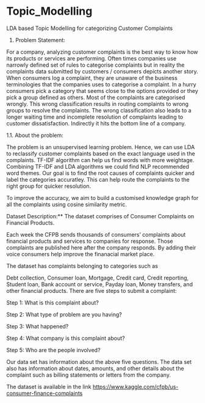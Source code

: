# Topic_Modelling
LDA based Topic Modelling for categorizing Customer Complaints
1. Problem Statement:

For a company, analyzing customer complaints is the best way to know how its products or services are performing. Often times companies use narrowly defined set of rules to categorise complaints but in reality the complaints data submitted by customers / consumers depicts another story. When consumers log a complaint, they are unaware of the business terminologies that the companies uses to categorise a complaint. In a hurry consumers pick a category that seems close to the options provided or they pick a group defined as others. Most of the complaints are categorised wrongly. This wrong classification results in routing complaints to wrong groups to resolve the complaints. The wrong classification also leads to a longer waiting time and incomplete resolution of complaints leading to customer dissatisfaction.  Indirectly it hits the bottom line of a company.

1.1. About the problem:

The problem is an unsupervised learning problem. Hence, we can use LDA to reclassify customer complaints based on the exact language used in the complaints. TF-IDF algorithm can help us find words with more weightage. Combining TF-IDF and LDA algorithms we could find NLP recommended word themes. Our goal is to find the root causes of complaints quicker and label the categories accuratley. This can help route the complaints to the right group for quicker resolution.

To improve the accuracy, we aim to build a customised knowledge graph for all the complaints using cosine similarity metric.

Dataset Description:**
The dataset comprises of Consumer Complaints on Financial Products.

Each week the CFPB sends thousands of consumers’ complaints about financial products and services to companies for response. Those complaints are published here after the company responds. By adding their voice consumers help improve the finanacial market place.

The dataset has complaints belonging to categories such as

Debt collection,
Consumer loan,
Mortgage,
Credit card,
Credit reporting,
Student loan,
Bank account or service,
Payday loan,
Money transfers, and
other financial products.
There are five steps to submit a complaint:

Step 1: What is this complaint about?

Step 2: What type of problem are you having?

Step 3: What happened?

Step 4: What company is this complaint about?

Step 5: Who are the people involved?

Our data set has information about the above five questions. The data set also has information about dates, amounts, and other details about the complaint such as billing statements or letters from the company.

The dataset is available in the link https://www.kaggle.com/cfpb/us-consumer-finance-complaints
